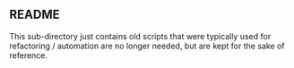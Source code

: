 README
------
This sub-directory just contains old scripts that were typically used for refactoring / automation are no longer needed, but are kept for the sake of reference.

